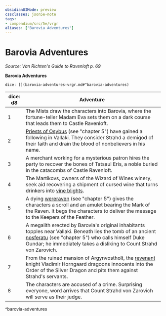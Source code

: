 ```yaml
---
obsidianUIMode: preview
cssclasses: json5e-note
tags:
- compendium/src/5e/vrgr
aliases: ["Barovia Adventures"]
---
```

# Barovia Adventures
*Source: Van Richten's Guide to Ravenloft p. 69* 

**Barovia Adventures**

`dice: [](barovia-adventures-vrgr.md#^barovia-adventures)`

| dice: d8 | Adventure |
|----------|-----------|
| 1 | The Mists draw the characters into Barovia, where the fortune-teller Madam Eva sets them on a dark course that leads them to Castle Ravenloft. |
| 2 | [Priests of Osybus](/2-Mechanics/CLI/bestiary/humanoid/priest-of-osybus-vrgr.md) (see "chapter 5") have gained a following in Vallaki. They consider Strahd a demigod of their faith and drain the blood of nonbelievers in his name. |
| 3 | A merchant working for a mysterious patron hires the party to recover the bones of Tatsaul Eris, a noble buried in the catacombs of Castle Ravenloft. |
| 4 | The Martikovs, owners of the Wizard of Wines winery, seek aid recovering a shipment of cursed wine that turns drinkers into [vine blights](/2-Mechanics/CLI/bestiary/plant/vine-blight.md). |
| 5 | A dying [wereraven](/2-Mechanics/CLI/bestiary/humanoid/wereraven-vrgr.md) (see "chapter 5") gives the characters a scroll and an amulet bearing the Mark of the Raven. It begs the characters to deliver the message to the Keepers of the Feather. |
| 6 | A megalith erected by Barovia's original inhabitants topples near Vallaki. Beneath lies the tomb of an ancient [nosferatu](/2-Mechanics/CLI/bestiary/undead/nosferatu-vrgr.md) (see "chapter 5") who calls himself Duke Gundar; he immediately takes a disliking to Count Strahd von Zarovich. |
| 7 | From the ruined mansion of Argynvostholt, the [revenant](/2-Mechanics/CLI/bestiary/undead/revenant.md) knight Vladimir Horngaard dragoons innocents into the Order of the Silver Dragon and pits them against Strahd's servants. |
| 8 | The characters are accused of a crime. Surprising everyone, word arrives that Count Strahd von Zarovich will serve as their judge. |
^barovia-adventures